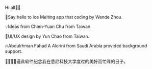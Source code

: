 Hi all👋🏻


🧊Say hello to Ice Melting app that coding by Wende Zhou.

💡Ideas from Chien-Yuan Chu from Taiwan.

🎨UI/UX design by Yun Chao from Taiwan.

🔥Abdulrhman Fahad A Alorini from Saudi Arabia provided background support.

🧑🏻‍💻📝谨此软件纪念我在悉尼科技大学度过的美好而忙碌的日子。
